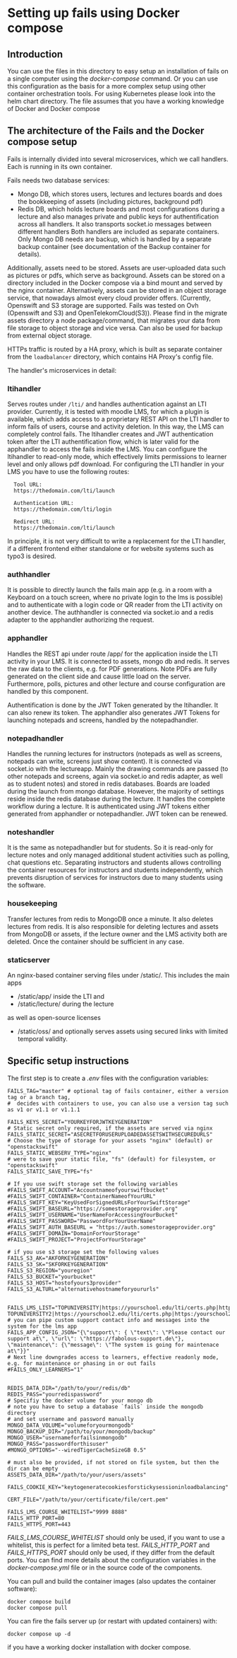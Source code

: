 # Setting up fails using Docker compose
## Introduction
You can use the files in this directory to easy setup an installation of fails on a single computer using the *docker-compose* command. Or you can use this configuration as the basis for a more complex setup using other container orchestration tools. For using Kubernetes please look into the helm chart directory. The file assumes that you have a working knowledge of Docker and Docker compose

## The architecture of the Fails and the Docker compose setup
Fails is internally divided into several microservices, which we call handlers.
Each is running in its own container.

Fails needs two database services:
- Mongo DB, which stores users, lectures and lectures boards and does the bookkeeping of assets (including pictures, background pdf)
- Redis DB, which holds lecture boards and most configurations during a lecture and also manages private and public keys for authentification across all handlers. It also transports socket.io messages between different handlers
Both handlers are included as separate containers. Only Mongo DB needs are backup, which is handled by a separate backup container (see documentation of the Backup container for details).

Additionally, assets need to be stored. Assets are user-uploaded data such as pictures or pdfs, which serve as background.
Assets can be stored on a directory included in the Docker compose via a bind mount and served by the nginx container.
Alternatively, assets can be stored in an object storage service, that nowadays almost every cloud provider offers. (Currently, Openswift and S3 storage are supported. Fails was tested on Ovh (Openswift and S3) and OpenTelekomCloud(S3)).
Please find in the migrate assets directory a node package/command, that migrates your data from file storage to object storage and vice versa. Can also be used for backup from external object storage.

HTTPs traffic is routed by a HA proxy, which is built as separate container from the `loadbalancer` directory, which contains HA Proxy's config file.

The handler's microservices in detail:
### ltihandler
Serves routes under `/lti/` and handles authentication against an LTI provider.
Currently, it is tested with moodle LMS, for which a plugin is available, which adds access to a proprietary  REST API on the LTI handler to inform fails of users, course and activity deletion. In this way, the LMS can completely control fails.
The ltihandler creates and JWT authentication token after the LTI authentification flow, which is later valid for the apphandler to access the fails inside the LMS.
You can configure the ltihandler to read-only mode, which effectively limits permissions to learner level and only allows pdf download.
For configuring the LTI handler in your LMS you have to use the following routes:
```
  Tool URL:
  https://thedomain.com/lti/launch

  Authentication URL:
  https://thedomain.com/lti/login

  Redirect URL:
  https://thedomain.com/lti/launch
```

In principle, it is not very difficult to write a replacement for the LTI handler, if a different frontend either standalone or for website systems such as typo3 is desired.
  
### authhandler
It is possible to directly launch the fails main app (e.g. in a room with a Keyboard on a touch screen, where no private login to the lms is possible) and to authenticate with a login code or QR reader from the LTI activity on another device. 
The authhandler is connected via socket.io and a redis adapter to the apphandler authorizing the request.

### apphandler
Handles the REST api under route /app/ for the application inside the LTI activity in your LMS.
It is connected to assets, mongo db and redis.
It serves the raw data to the clients, e.g. for PDF generations. Note PDFs are fully generated on the client side and cause little load on the server.
Furthermore, polls, pictures and other lecture and course configuration are handled by this component.

Authentification is done by the JWT Token generated by the ltihandler. It can also renew its token.
The apphandler also generates JWT Tokens for launching notepads and screens, handled by the notepadhandler.

### notepadhandler
Handles the running lectures for instructors (notepads as well as screens, notepads can write, screens just show content). 
It is connected via socket.io with the lectureapp.
Mainly the drawing commands are passed (to other notepads and screens, again via socket.io and redis adapter, as well as to student notes) and stored in redis databases. Boards are loaded during the launch from mongo database. However, the majority of settings reside inside the redis database during the lecture.
It handles the complete workflow during a lecture. 
It is authenticated using JWT tokens either generated from apphandler or notepadhandler.
JWT token can be renewed.

### noteshandler
It is the same as notepadhandler but for students.
So it is read-only for lecture notes and only managed additional student activities such as polling, chat questions etc.
Separating instructors and students allows controlling the container resources for instructors and students independently, which prevents disruption of services for instructors due to many students using the software.

### housekeeping
Transfer lectures from redis to MongoDB once a minute. It also deletes lectures from redis.
It is also responsible for deleting lectures and assets from MongoDB or assets, if the lecture owner and the LMS activity both are deleted.
Once the container should be sufficient in any case.

### staticserver
An nginx-based container serving files under /static/.
This includes the main apps 
- /static/app/ inside the LTI and 
- /static/lecture/ during the lecture

as well as open-source licenses
- /static/oss/
and optionally serves assets using secured links with limited temporal validity.



## Specific setup instructions
The first step is to create a *.env* files with the configuration variables:
```
FAILS_TAG="master" # optional tag of fails container, either a version tag or a branch tag,
#  decides with containers to use, you can also use a version tag such as v1 or v1.1 or v1.1.1

FAILS_KEYS_SECRET="YOURKEYFORJWTKEYGENERATION"
# Static secret only required, if the assets are served via nginx
FAILS_STATIC_SECRET="ASECRETFORUSERUPLOADEDASSETSWITHSECUREDURLS"
# Choose the type of storage for your assets "nginx" (default) or "openstackswift"
FAILS_STATIC_WEBSERV_TYPE="nginx"
# were to save your static file, "fs" (default) for filesystem, or "openstackswift"
FAILS_STATIC_SAVE_TYPE="fs"

# If you use swift storage set the following variables
#FAILS_SWIFT_ACCOUNT="Accountnameofyourswiftbucket"
#FAILS_SWIFT_CONTAINER="ContainerNameofYourURL"
#FAILS_SWIFT_KEY="KeyUsedForSignedURLsForYourSwiftStorage"
#FAILS_SWIFT_BASEURL="https://somestorageprovider.org"
#FAILS_SWIFT_USERNAME="UserNameForAccessingYourBucket"
#FAILS_SWIFT_PASSWORD="PasswordForYourUserName"
#FAILS_SWIFT_AUTH_BASEURL = "https://auth.somestorageprovider.org"
#FAILS_SWIFT_DOMAIN="DomainForYourStorage"
#FAILS_SWIFT_PROJECT="ProjectForYourStorage"

# if you use s3 storage set the following values
FAILS_S3_AK="AKFORKEYGENERATION"
FAILS_S3_SK="SKFORKEYGENERATION"
FAILS_S3_REGION="youregion"
FAILS_S3_BUCKET="yourbucket"
FAILS_S3_HOST="hostofyours3provider"
FAILS_S3_ALTURL="alternativehostnameforyoururls"


FAILS_LMS_LIST="TOPUNIVERSITY|https://yourschool.edu/lti/certs.php|https:/yourschool.edu/lti/token.php|https://yourschool.edu/lti/auth.php|yourschool.edu/ TOPUNIVERSITY2|https://yourschool2.edu/lti/certs.php|https:/yourschool2.edu/lti/token.php|https://yourschool2.edu/lti/auth.php|yourschool2.edu/"
# you can pipe custom support contact info and messages into the system for the lms app
FAILS_APP_CONFIG_JSON="{\"support\": { \"text\": \"Please contact our support at\", \"url\": \"https://fabolous-support.de\"}, \"maintenance\": {\"message\": \"The system is going for maintenace at\"}}"
# Next line downgrades access to learners, effective readonly mode, e.g. for maintenance or phasing in or out fails
#FAILS_ONLY_LEARNERS="1"


REDIS_DATA_DIR="/path/to/your/redis/db"
REDIS_PASS="yourredispassword"
# Specifiy the docker volume for your mongo db
# note you have to setup a database `fails` inside the mongodb directory 
# and set username and password manually
MONGO_DATA_VOLUME="volumeforyourmongodb"
MONGO_BACKUP_DIR="/path/to/your/mongodb/backup"
MONGO_USER="usernameforfailsinmongodb"
MONGO_PASS="passwordforthisuser"
#MONGO_OPTIONS="--wiredTigerCacheSizeGB 0.5"

# must also be provided, if not stored on file system, but then the dir can be empty
ASSETS_DATA_DIR="/path/to/your/users/assets"

FAILS_COOKIE_KEY="keytogeneratecookiesforstickysessioninloadbalancing"

CERT_FILE="/path/to/your/certificate/file/cert.pem"

FAILS_LMS_COURSE_WHITELIST="9999 8888"
FAILS_HTTP_PORT=80
FAILS_HTTPS_PORT=443

```
*FAILS_LMS_COURSE_WHITELIST* should only be used, if you want to use a whitelist, this is perfect for a limited beta test. *FAILS_HTTP_PORT* and *FAILS_HTTPS_PORT* should only be used, if they differ from the default ports.
You can find more details about the configuration variables in the *docker-compose.yml* file or in the source code of the components.

You can pull and build the container images (also updates the container software):
```
docker compose build
docker compose pull
```

You can fire the fails server up (or restart with updated containers) with:
```
docker compose up -d
```
if you have a working docker installation with docker compose.
